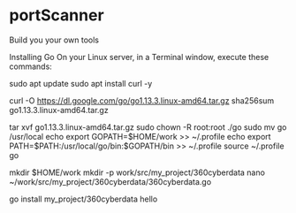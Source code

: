 # portScanner
Build you your own tools

Installing Go
On your Linux server, in a Terminal window, execute these commands:

sudo apt update
sudo apt install curl -y

curl -O https://dl.google.com/go/go1.13.3.linux-amd64.tar.gz
sha256sum go1.13.3.linux-amd64.tar.gz

tar xvf go1.13.3.linux-amd64.tar.gz
sudo chown -R root:root ./go
sudo mv go /usr/local
echo export GOPATH=$HOME/work >> ~/.profile
echo export PATH=\$PATH:/usr/local/go/bin:\$GOPATH/bin >> ~/.profile
source ~/.profile
go

mkdir $HOME/work
mkdir -p work/src/my_project/360cyberdata
nano ~/work/src/my_project/360cyberdata/360cyberdata.go

go install my_project/360cyberdata
hello
